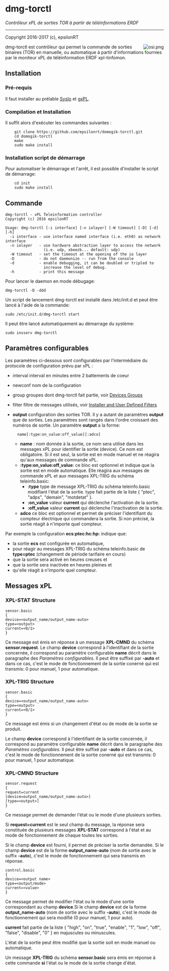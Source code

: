 # dmg-torctl

*Contrôleur xPL de sorties TOR à partir de téléinformations ERDF*

---
Copyright 2016-2017 (c), epsilonRT

<a href="http://www.cecill.info/licences/Licence_CeCILL_V2.1-en.html">
  <img src="https://raw.githubusercontent.com/epsilonrt/gxPL/master/doc/images/osi.png" alt="osi.png" align="right" valign="top">
</a>

dmg-torctl est contrôleur qui permet la commande de sorties binaires (TOR) 
en manuelle, ou automatique à partir d'informations fournies par le moniteur
xPL de téléinformation ERDF xpl-tinfomon.

## Installation

### Pré-requis

Il faut installer au prélable [SysIo](https://github.com/epsilonrt/sysio) et 
[gxPL](https://github.com/epsilonrt/gxPL).

### Compilation et Installation
 
Il suffit alors d'exécuter les commandes suivantes :

        git clone https://github.com/epsilonrt/domogik-torctl.git
        cd domogik-torctl
        make
        sudo make install

### Installation script de démarrage

Pour automatiser le démarrage et l'arrêt, il est possible d'installer le script de démarrage:

        cd init
        sudo make install

## Commande

    dmg-torctl - xPL Teleinformation controller
    Copyright (c) 2016 epsilonRT

    Usage: dmg-torctl [-i interface] [-n iolayer] [-W timeout] [-D] [-d] [-h]
      -i interface - use interface named interface (i.e. eth0) as network interface
      -n iolayer   - use hardware abstraction layer to access the network
                     (i.e. udp, xbeezb... default: udp)
      -W timeout   - set the timeout at the opening of the io layer
      -D           - do not daemonize -- run from the console
      -d           - enable debugging, it can be doubled or tripled to
                     increase the level of debug.
      -h           - print this message

Pour lancer le daemon en mode débugage:

    dmg-torctl -D -ddd

Un script de lancement dmg-torctl est installé dans /etc/init.d et peut être
lancé à l'aide de la commande:

    sudo /etc/init.d/dmg-torctl start

Il peut être lancé automatiquement au démarrage du système:

    sudo insserv dmg-torctl


## Paramètres configurables

Les paramètres ci-dessous sont configurables par l'intermédiaire du protocole
de configuration prévu par xPL :

* interval interval en minutes entre 2 battements de coeur
* newconf nom de la configuration
* group groupes dont dmg-torctl fait partie, voir 
  [Devices Groups](http://xplproject.org.uk/wiki/XPL_Specification_Document.html#Device_Groups)
* filter filtre de messages utilisés, voir 
  [Installer and User Defined Filters](http://xplproject.org.uk/wiki/XPL_Specification_Document.html#Installer_and_User_Defined_Filters)
* **output** configuration des sorties TOR. Il y a autant de paramètres 
  **output** que de sorties. Les paramètres sont rangés dans l'ordre croissant
  des numéros de sortie. Un paramètre **output** a la forme:
  
        name[:type:on_value:off_value][:adco]
  
    - **name** : nom donnée à la sortie, ce nom sera utilisé dans les messages
      xPL pour identifier la sortie (device). Ce nom est obligatoire. Si il est
      seul, la sortie est en mode manuel et ne réagira qu'aux messages de 
      commande xPL.
    - **:type:on_value:off_value**: ce bloc est optionnel et indique que la
      sortie est en mode automatique. Elle réagira aux messages de commande xPL
      et aux messages XPL-TRIG du schéma teleinfo.basic:
        + **:type** type de message XPL-TRIG du schéma teleinfo.basic modifiant 
          l'état de la sortie. type fait partie de la liste { "ptec", "adps", 
          "demain", "motdetat" }.
        + **:on_value** valeur **current** qui déclenche l'activation de la 
          sortie.
        + **:off_value** valeur **current** qui déclenche l'inactivation de la 
          sortie.
    - **adco** ce bloc est optionnel et permet de préciser l'identifiant du
      compteur électrique qui commandera la sortie. Si non précisé, la sortie
      réagit à n'importe quel compteur.
  
Par exemple la configuration **ecs:ptec:hc:hp:** indique que:

* la sortie **ecs** est configurée en automatique,
* pour réagir au messages XPL-TRIG du schéma teleinfo.basic de **type=ptec** 
  (changement de période tarifaire en cours)
* que la sortie sera activé en heures creuses et 
* que la sortie sera inactivée en heures pleines et
* qu'elle réagit à n'importe quel compteur.
    
## Messages xPL

### XPL-STAT Structure

    sensor.basic
    {
    device=<output_name/output_name-auto>
    type=<output>
    current=<0/1>
    }

Ce message est émis en réponse à un message **XPL-CMND** du schéma 
**sensor.request**. Le champ **device** correspond à l'identifiant de la 
sortie concernée, il correspond au paramètre configurable **name** décrit dans 
le paragraphe des *Paramètres configurables*. Il peut être suffixé par **-auto** 
et dans ce cas, c'est le mode de fonctionnement de la sortie conerné qui est 
transmis: 0 pour manuel, 1 pour automatique.

### XPL-TRIG Structure

    sensor.basic
    {
    device=<output_name/output_name-auto>
    type=<output>
    current=<0/1>
    }

Ce message est émis si un changement d'état ou de mode de la sortie se produit.

Le champ **device** correspond à l'identifiant de la 
sortie concernée, il correspond au paramètre configurable **name** décrit dans 
le paragraphe des *Paramètres configurables*. Il peut être suffixé par **-auto** 
et dans ce cas, c'est le mode de fonctionnement de la sortie conerné qui est 
transmis: 0 pour manuel, 1 pour automatique.

### XPL-CMND Structure

    sensor.request
    {
    request=current
    [device=output_name/output_name-auto>]
    [type=<output>]
    }

Ce message permet de demander l'état ou le mode d'une plusieurs sorties. 

Si **request=current** est le seul champ du message, la réponse sera constituée de 
plusieurs messages **XPL-STAT** correspond à l'état et au mode de fonctionnement
de chaque toutes les sorties. 

Si le champ **device** est fourni, il permet de préciser la sortie demandée. Si 
le champ **device** est de la forme **output_name-auto** (nom de sortie avec le 
suffix **-auto**), c'est le mode de fonctionnement qui sera transmis en réponse.


    control.basic
    {
    device=<output name>
    type=<output/mode>
    current=<value>
    }

Ce message permet de modifier l'état ou le mode d'une sortie correspondant au 
champ **device**.Si le champ **device** est de la forme **output_name-auto** 
(nom de sortie avec le suffix **-auto**), c'est le mode de fonctionnement qui 
sera modifié (0 pour manuel, 1 pour auto).

**current** fait partie de la liste { "high", "on",
"true", "enable", "1", "low", "off", "false", "disable", "0" } en majuscules ou 
minuscules. 

L'état de la sortie peut être modifié que la sortie soit en mode manuel ou 
automatique.

Un message **XPL-TRIG** du schéma **sensor.basic** sera émis en réponse à cette 
commande **si** l'état ou le mode de la sortie change d'état.
